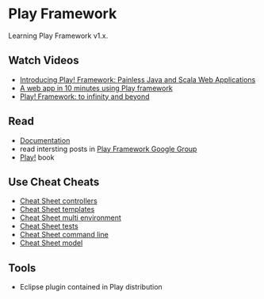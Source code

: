 Play Framework 
==============

Learning Play Framework v1.x.

Watch Videos
------------
* [Introducing Play! Framework: Painless Java and Scala Web Applications](http://www.youtube.com/watch?v=kAjERGwhmog)
* [A web app in 10 minutes using Play framework](http://www.youtube.com/watch?v=kXImTUlHwAo)
* [Play! Framework: to infinity and beyond](http://vimeo.com/28769045)

Read
---------
* [Documentation](http://www.playframework.org/documentation/1.2.4/home)
* read intersting posts in [Play Framework Google Group](https://groups.google.com/forum/?fromgroups#!forum/play-framework)
* [Play!](http://www.the-play-book.co.uk/) book


Use Cheat Cheats
----------------
* [Cheat Sheet controllers](http://www.playframework.org/documentation/1.2/cheatsheet/controllers)
* [Cheat Sheet templates](http://www.playframework.org/documentation/1.2/cheatsheet/templates)
* [Cheat Sheet multi environment](http://www.playframework.org/documentation/1.2/cheatsheet/multiEnvironment)
* [Cheat Sheet tests](http://www.playframework.org/documentation/1.2/cheatsheet/test)
* [Cheat Sheet command line](http://www.playframework.org/documentation/1.2/cheatsheet/commandLine)
* [Cheat Sheet model](http://www.playframework.org/documentation/1.2/cheatsheet/model)

Tools
-----
* Eclipse plugin contained in Play distribution

